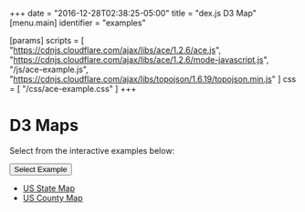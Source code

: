 +++
date = "2016-12-28T02:38:25-05:00"
title = "dex.js D3 Map"
[menu.main]
  identifier = "examples"

[params]
  scripts = [
    "https://cdnjs.cloudflare.com/ajax/libs/ace/1.2.6/ace.js",
    "https://cdnjs.cloudflare.com/ajax/libs/ace/1.2.6/mode-javascript.js",
    "/js/ace-example.js",
    "https://cdnjs.cloudflare.com/ajax/libs/topojson/1.6.19/topojson.min.js"
  ]
  css = [ "/css/ace-example.css" ]
+++

# D3 Maps

Select from the interactive examples below:
<div class="btn-group">
  <button type="button" class="btn btn-default dropdown-toggle" data-toggle="dropdown" aria-haspopup="true" aria-expanded="false">
    Select Example <span class="caret"></span>
  </button>
  <ul id="ex-dropdown" class="dropdown-menu">
    <li><a id="us_states" href="#">US State Map</a></li>
    <li><a id="us_counties" href="#">US County Map</a></li>
  </ul>
</div>

<div id="example-info"></div>
<div id="Map" class="WideChart"></div>
<div id="ace-editor"></div>
<div id="ace-error"></div>

<script>
  var editor = createEditor({
    "parent"        : "ace-editor",
    "errorParent"   : "ace-error",
    "theme"         : "ace/theme/monokai",
    "mode"          : "ace/mode/javascript",
    "contentDir"    : "/examples/charts/d3/map",
    "initialContent": "/examples/charts/d3/map/us_states.js",
    "initialInfo"   : "/examples/charts/d3/map/us_states.html"
  });
</script>